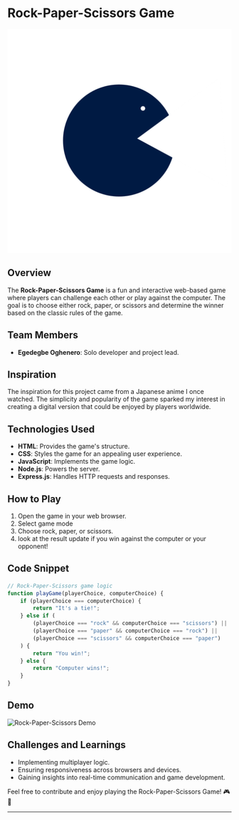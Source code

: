 # Rock-Paper-Scissors Game

![Rock-Paper-Scissors Logo][def]

## Overview

The **Rock-Paper-Scissors Game** is a fun and interactive web-based game where players can challenge each other or play against the computer. The goal is to choose either rock, paper, or scissors and determine the winner based on the classic rules of the game.

## Team Members

- **Egedegbe Oghenero**: Solo developer and project lead.

## Inspiration

The inspiration for this project came from a Japanese anime I once watched. The simplicity and popularity of the game sparked my interest in creating a digital version that could be enjoyed by players worldwide.

## Technologies Used

- **HTML**: Provides the game's structure.
- **CSS**: Styles the game for an appealing user experience.
- **JavaScript**: Implements the game logic.
- **Node.js**: Powers the server.
- **Express.js**: Handles HTTP requests and responses.

## How to Play

1. Open the game in your web browser.
2. Select game mode
3. Choose rock, paper, or scissors.
4. look at the result update if you win against the computer or your opponent!

## Code Snippet

```javascript
// Rock-Paper-Scissors game logic
function playGame(playerChoice, computerChoice) {
    if (playerChoice === computerChoice) {
        return "It's a tie!";
    } else if (
        (playerChoice === "rock" && computerChoice === "scissors") ||
        (playerChoice === "paper" && computerChoice === "rock") ||
        (playerChoice === "scissors" && computerChoice === "paper")
    ) {
        return "You win!";
    } else {
        return "Computer wins!";
    }
}
```

## Demo

![Rock-Paper-Scissors Demo][demo]

## Challenges and Learnings

- Implementing multiplayer logic.
- Ensuring responsiveness across browsers and devices.
- Gaining insights into real-time communication and game development.

Feel free to contribute and enjoy playing the Rock-Paper-Scissors Game! 🎮🌟

---

[def]: ./styles/images/logo.png
[demo]: /styles/images/Rock-Paper-Scissors_Gameplay.gif
